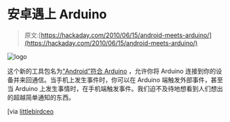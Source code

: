# 安卓遇上 Arduino

> 原文:[https://hackaday.com/2010/06/15/android-meets-arduino/](https://hackaday.com/2010/06/15/android-meets-arduino/)

![](../Images/16e77d030c8a6b8ea8d999c54e7731dc.png "logo")

这个新的工具包名为[“Android”符合 Arduino](http://www.amarino-toolkit.net/index.php) ，允许你将 Arduino 连接到你的设备并来回通信。当手机上发生事件时，你可以在 Arduino 端触发外部事件，甚至当 Arduino 上发生事情时，在手机端触发事件。我们迫不及待地想看到人们想出的超越简单通知的东西。

[via [littlebirdceo](http://twitter.com/littlebirdceo/statuses/15962836877)